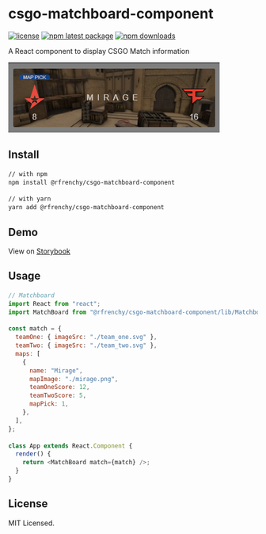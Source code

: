 # csgo-matchboard-component

[![license](https://img.shields.io/badge/license-MIT-blue.svg)](https://github.com/rfrenchy/csgo-matchboard-component/blob/main/LICENSE)
[![npm latest package](https://img.shields.io/npm/v/@rfrenchy/csgo-matchboard-component/latest.svg)](https://www.npmjs.com/package/@rfrenchy/csgo-matchboard-component)
[![npm downloads](https://img.shields.io/npm/dm/@rfrenchy/csgo-matchboard-component.svg)](https://www.npmjs.com/package/@rfrenchy/csgo-matchboard-component)

A React component to display CSGO Match information

![3 Map Component](./src/assets/preview.png)

## Install

```sh
// with npm
npm install @rfrenchy/csgo-matchboard-component

// with yarn
yarn add @rfrenchy/csgo-matchboard-component
```

## Demo

View on [Storybook](http://csgo-matchboard-component-storybook.s3-website.eu-west-2.amazonaws.com/?path=/story/demo-matchboard--one-map)

## Usage

```js
// Matchboard
import React from "react";
import MatchBoard from "@rfrenchy/csgo-matchboard-component/lib/Matchboard";

const match = {
  teamOne: { imageSrc: "./team_one.svg" },
  teamTwo: { imageSrc: "./team_two.svg" },
  maps: [
    {
      name: "Mirage",
      mapImage: "./mirage.png",
      teamOneScore: 12,
      teamTwoScore: 5,
      mapPick: 1,
    },
  ],
};

class App extends React.Component {
  render() {
    return <MatchBoard match={match} />;
  }
}
```

## License

MIT Licensed.
